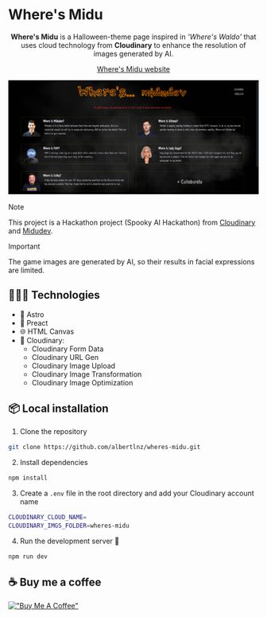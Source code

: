 # Where's Midu

<div align="center">

**Where's Midu** is a Halloween-theme page inspired in _'Where's Waldo'_ that uses cloud technology from **Cloudinary** to enhance the resolution of images generated by AI.

[Where's Midu website](www.wheres-midu.site)

![website](website.png)

</div>

> [!NOTE]
> This project is a Hackathon project (Spooky AI Hackathon) from [Cloudinary](https://cloudinary.com/) and [Midudev](https://www.twitch.tv/midudev).

> [!IMPORTANT]
> The game images are generated by AI, so their results in facial expressions are limited.

## 👨🏻‍💻 Technologies

- 🚀 Astro
- 💫 Preact
- 🌐 HTML Canvas
- 🌟 Cloudinary:
  - Cloudinary Form Data
  - Cloudinary URL Gen
  - Cloudinary Image Upload
  - Cloudinary Image Transformation
  - Cloudinary Image Optimization

## 📦 Local installation

1. Clone the repository

```bash
git clone https://github.com/albertlnz/wheres-midu.git
```

2. Install dependencies

```bash
npm install
```

3. Create a `.env` file in the root directory and add your Cloudinary account name

```bash
CLOUDINARY_CLOUD_NAME=
CLOUDINARY_IMGS_FOLDER=wheres-midu
```

4. Run the development server 🌠

```bash
npm run dev
```

## ☕ Buy me a coffee

[!["Buy Me A Coffee"](https://www.buymeacoffee.com/assets/img/custom_images/orange_img.png)](https://www.buymeacoffee.com/albertlnz)
